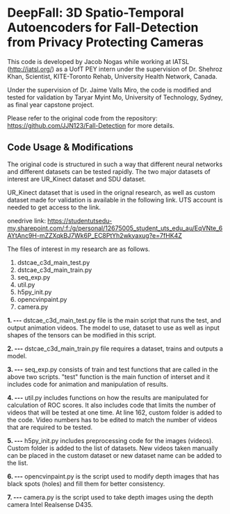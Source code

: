 # DeepFall: 3D Spatio-Temporal Autoencoders for Fall-Detection from Privacy Protecting Cameras

This code is developed by Jacob Nogas while working at IATSL (http://iatsl.org/) as a UofT PEY intern under the supervision of Dr. Shehroz Khan, Scientist, KITE-Toronto Rehab, University Health Network, Canada. 

Under the supervision of Dr. Jaime Valls Miro, the code is modified and tested for validation by Taryar Myint Mo, University of Technology, Sydney, as final year capstone project.

Please refer to the original code from the repository: https://github.com/JJN123/Fall-Detection for more details.

## Code Usage & Modifications

The original code is structured in such a way that different neural networks and different datasets can be tested rapidly. The two major datasets of interest are UR_Kinect dataset and SDU dataset.

UR_Kinect dataset that is used in the orignal research, as well as custom dataset made for validation is available in the following link. UTS account is needed to get access to the link.

onedrive link: https://studentutsedu-my.sharepoint.com/:f:/g/personal/12675005_student_uts_edu_au/EqVNte_6AYtAnc9H-mZZXqkBJ7Wk6P_EC8PtYh2wkyaxug?e=7fHK4Z

The files of interest in my research are as follows.

1. dstcae_c3d_main_test.py
2. dstcae_c3d_main_train.py
3. seq_exp.py
4. util.py
5. h5py_init.py
6. opencvinpaint.py
7. camera.py

**1. ---**
dstcae_c3d_main_test.py file is the main script that runs the test, and output animation videos. The model to use, dataset to use as well as input shapes of the tensors can be modified in this script.

**2. ---**
dstcae_c3d_main_train.py file requires a dataset, trains and outputs a model.

**3. ---**
seq_exp.py consists of train and test functions that are called in the above two scripts. "test" function is the main function of interset and it includes code for animation and manipulation of results.

**4. ---**
util.py includes functions on how the results are manipulated for calculation of ROC scores. It also includes code that limits the number of videos that will be tested at one time. At line 162, custom folder is added to the code. Video numbers has to be edited to match the number of videos that are required to be tested.

**5. ---**
h5py_init.py includes preprocessing code for the images (videos). Custom folder is added to the list of datasets. New videos taken manually can be placed in the custom dataset or new dataset name can be added to the list.

**6. ---**
opencvinpaint.py is the script used to modify depth images that has black spots (holes) and fill them for better consistency.

**7. ---**
camera.py is the script used to take depth images using the depth camera Intel Realsense D435.
